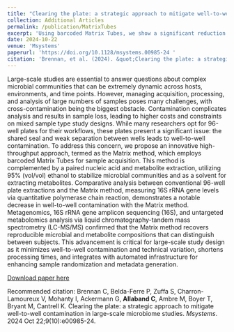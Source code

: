 ```yaml
---
title: "Clearing the plate: a strategic approach to mitigate well-to-well contamination in large-scale microbiome studies."
collection: Additional Articles
permalink: /publication/MatrixTubes
excerpt: 'Using barcoded Matrix Tubes, we show a significant reduction in cross-contamination compared to conventional plate-based approaches; this innovation improves large-scale study design by shortening processing times, simplifying analysis, facilitating metadata curation, and producing more reliable results.'
date: 2024-10-22
venue: 'Msystems'
paperurl: 'https://doi.org/10.1128/msystems.00985-24 '
citation: 'Brennan, et al. (2024). &quot;Clearing the plate: a strategic approach to mitigate well-to-well contamination in large-scale microbiome studies..&quot; <i>Msystems</i>, 9(10):e00985-24.'
---
```

Large-scale studies are essential to answer questions about complex microbial communities that can be extremely dynamic across hosts, environments, and time points. However, managing acquisition, processing, and analysis of large numbers of samples poses many challenges, with cross-contamination being the biggest obstacle. Contamination complicates analysis and results in sample loss, leading to higher costs and constraints on mixed sample type study designs. While many researchers opt for 96-well plates for their workflows, these plates present a significant issue: the shared seal and weak separation between wells leads to well-to-well contamination. To address this concern, we propose an innovative high-throughput approach, termed as the Matrix method, which employs barcoded Matrix Tubes for sample acquisition. This method is complemented by a paired nucleic acid and metabolite extraction, utilizing 95% (vol/vol) ethanol to stabilize microbial communities and as a solvent for extracting metabolites. Comparative analysis between conventional 96-well plate extractions and the Matrix method, measuring 16S rRNA gene levels via quantitative polymerase chain reaction, demonstrates a notable decrease in well-to-well contamination with the Matrix method. Metagenomics, 16S rRNA gene amplicon sequencing (16S), and untargeted metabolomics analysis via liquid chromatography-tandem mass spectrometry (LC-MS/MS) confirmed that the Matrix method recovers reproducible microbial and metabolite compositions that can distinguish between subjects. This advancement is critical for large-scale study design as it minimizes well-to-well contamination and technical variation, shortens processing times, and integrates with automated infrastructure for enhancing sample randomization and metadata generation.

[Download paper here](http://academicpages.github.io/files/MatrixTubes.pdf)

Recommended citation: Brennan C, Belda-Ferre P, Zuffa S, Charron-Lamoureux V, Mohanty I, Ackermann G, 
<b>Allaband C</b>, Ambre M, Boyer T, Bryant M, Cantrell K. Clearing the plate: a strategic approach to mitigate well-to-well contamination in large-scale microbiome studies. <i>Msystems</i>. 2024 Oct 22;9(10):e00985-24.